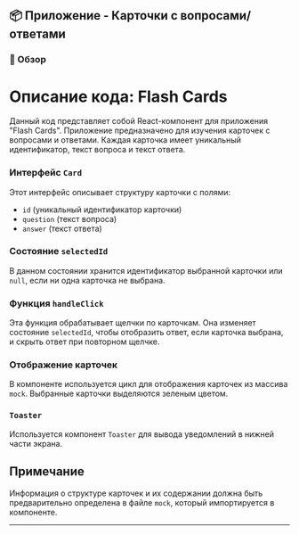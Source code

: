 ## 📦 Приложение - Карточки с вопросами/ответами

### 🚀 Обзор
# Описание кода: Flash Cards

Данный код представляет собой React-компонент для приложения "Flash Cards". Приложение предназначено для изучения карточек с вопросами и ответами. Каждая карточка имеет уникальный идентификатор, текст вопроса и текст ответа.


### Интерфейс `Card`
Этот интерфейс описывает структуру карточки с полями:
- `id` (уникальный идентификатор карточки)
- `question` (текст вопроса)
- `answer` (текст ответа)

### Состояние `selectedId`
В данном состоянии хранится идентификатор выбранной карточки или `null`, если ни одна карточка не выбрана.

### Функция `handleClick`
Эта функция обрабатывает щелчки по карточкам. Она изменяет состояние `selectedId`, чтобы отобразить ответ, если карточка выбрана, и скрыть ответ при повторном щелчке.

### Отображение карточек
В компоненте используется цикл для отображения карточек из массива `mock`. Выбранные карточки выделяются зеленым цветом.

### `Toaster`
Используется компонент `Toaster` для вывода уведомлений в нижней части экрана.

## Примечание
Информация о структуре карточек и их содержании должна быть предварительно определена в файле `mock`, который импортируется в компоненте.


---
